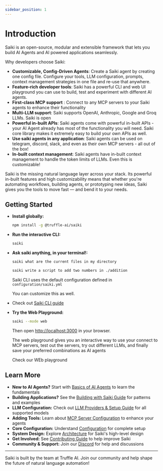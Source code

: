 ```yaml
---
sidebar_position: 1
---
```


# Introduction

<!-- Saiki is an open, modular and extensible AI agent that lets you perform tasks across your tools, apps, and services using natural language. You describe what you want to do — Saiki figures out which tools to invoke and orchestrates them seamlessly, whether that means running a shell command, summarizing a webpage, or calling an API. -->

Saiki is an open-source, modular and extensible framework that lets you build AI Agents and AI powered applications seamlessly. 

Why developers choose Saiki:

- **Customizable, Config-Driven Agents**: Create a Saiki agent by creating one config file. Configure your tools, LLM configuration, prompts, context management strategies in one file and re-use that anywhere. 
- **Feature-rich developer tools**: Saiki has a powerful CLI and web UI playground you can use to build, test and experiment with different AI agents.
- **First-class MCP support** : Connect to any MCP servers to your Saiki agents to enhance their functionality
- **Multi-LLM support**: Saiki supports OpenAI, Anthropic, Google and Groq LLMs. Saiki is open
- **Powerful in-built APIs**: Saiki agents come with powerful in-built APIs - your AI Agent already has most of the functionality you will need. Saiki core library makes it extremely easy to build your own APIs as well.
- **Use saiki agents in any application**: Saiki agents can be used on telegram, discord, slack, and even as their own MCP servers - all out of the box! 
- **In-built context management**: Saiki agents have in-built context management to handle the token limits of LLMs. Even this is customizable!

Saiki is the missing natural language layer across your stack. Its powerful in-built features and high customizability means that whether you're automating workflows, building agents, or prototyping new ideas, Saiki gives you the tools to move fast — and bend it to your needs. 

## Getting Started

- **Install globally:**
  ```bash
  npm install -g @truffle-ai/saiki
  ```
- **Run the interactive CLI:**
  ```bash
  saiki
  ```
- **Ask saiki anything, in your terminal!:**
  <!-- ```bash
  saiki what is the best way to build AI agents
  ``` -->
  ```bash
  saiki what are the current files in my directory
  ```
  ```bash
  saiki write a script to add two numbers in ./addition
  ```

  Saiki CLI uses the default configuration defined in `configuration/saiki.yml`

  You can customize this as well.
- Check out [Saiki CLI guide](../user-guide/cli.md)
- **Try the Web Playground:**
  ```bash
  saiki --mode web
  ```

  Then open [http://localhost:3000](http://localhost:3000) in your browser.
  
  The web playground gives you an interactive way to use your connect to MCP servers, test out the servers, try out different LLMs, and finally save your preferred combinations as AI agents

  Check our WEb playground

<!-- ## Example Use Cases

- **Amazon Shopping Assistant:**
  > "Can you go to amazon and add some snacks to my cart? I like trail mix, cheetos and maybe surprise me with something else?"
- **Email Summary to Slack:**
  > "Summarize emails and send highlights to Slack."
- **AI Website Designer:**
  > "Design a landing page based on README.md."

Explore more in the [Examples & Demos](./examples-demos.md) section. -->

## Learn More

- **New to AI Agents?** Start with [Basics of AI Agents](../learn/what-is-an-ai-agent.md) to learn the fundamentals
- **Building Applications?** See the [Building with Saiki Guide](../user-guide/development.md) for patterns and examples
- **LLM Configuration:** Check out [LLM Providers & Setup Guide](../configuring-saiki/llm-providers.md) for all supported models
- **Adding Tools:** Learn about [MCP Server Configuration](../configuring-saiki/mcpServers.md) to enhance your agents
- **Core Configuration:** Understand [Configuration](../configuring-saiki/configuration.md) for complete setup
- **System Design:** Explore [Architecture](../architecture/overview.md) for Saiki's high-level design
- **Get Involved:** See [Contributing Guide](../contribution-guide/overview.md) to help improve Saiki
- **Community & Support:** Join our [Discord](https://discord.gg/GFzWFAAZcm) for help and discussions

---

Saiki is built by the team at Truffle AI. Join our community and help shape the future of natural language automation! 